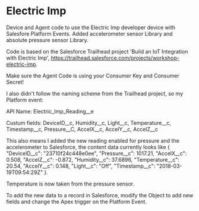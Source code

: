 # Electric Imp
Device and Agent code to use the Electric Imp developer device with Salesfore Platform Events.
Added accelerometer sensor Library and absolute pressure sensor Library.

Code is based on the Salesforce Trailhead project 'Build an IoT Integration with Electric Imp', https://trailhead.salesforce.com/projects/workshop-electric-imp.

Make sure the Agent Code is using your Consumer Key and Consumer Secret!

I also didn't follow the naming scheme from the Trailhead project, so my Platform event:

API Name: Electric_Imp_Reading__e

Custum fields: DeviceID__c, Humidity__c, Light__c, Temperature__c, Timestamp__c, Pressure__C, AccelX__c, AccelY__c, AccelZ__c

This also means I added the new reading enabled for pressure and the accelerometer to Salesforce, the content data currently looks like
{ "DeviceID__c": "23710f24c448e0ee", "Pressure__c": 1017.21, "AccelX__c": 0.508, "AccelZ__c": -0.872, "Humidity__c": 37.6896, "Temperature__c": 20.54, "AccelY__c": 0.148, "Light__c": "Off", "Timestamp__c": "2018-03-19T09:54:29Z" }.

Temperature is now taken from the pressure sensor.

To add the new data to a record in Salesforce, modify the Object to add new fields and change the Apex trigger on the Platform Event.

